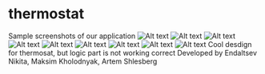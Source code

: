 # thermostat
Sample screenshots of our application
![Alt text](http://i61.tinypic.com/wam7f6.png "Main screen")
![Alt text](http://i61.tinypic.com/10pvb4m.png "Settings screen")
![Alt text](http://i61.tinypic.com/rqyy3n.png "Editing dialog")
![Alt text](http://i40.tinypic.com/2mhhc9u.jpg "Navigation drawer")
![Alt text](http://i62.tinypic.com/2myzybk.png "Card menu")
![Alt text](http://i61.tinypic.com/1znnc6b.png "time interval menu - day schedule")
![Alt text](http://i61.tinypic.com/10qxx5u.png "time interval editing and editing to the day schedule")
![Alt text](http://i60.tinypic.com/muzx3p.png "editing time interval")
![Alt text](http://i60.tinypic.com/vqo1lh.png "removing time interval")
Cool desdign for thermosat, but logic part is not working correct
Developed by Endaltsev Nikita, Maksim Kholodnyak, Artem Shlesberg
